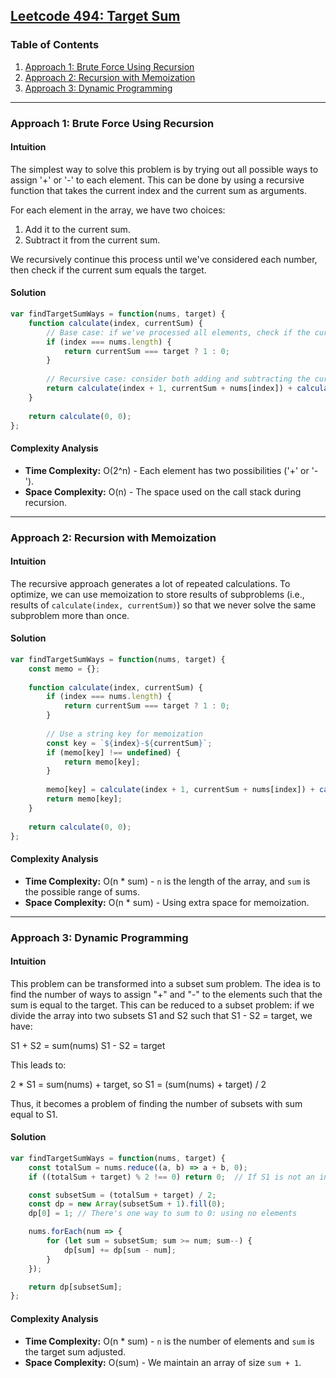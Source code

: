 ## [Leetcode 494: Target Sum](https://leetcode.com/problems/target-sum/)

### Table of Contents
1. [Approach 1: Brute Force Using Recursion](#approach-1-brute-force-using-recursion)
2. [Approach 2: Recursion with Memoization](#approach-2-recursion-with-memoization)
3. [Approach 3: Dynamic Programming](#approach-3-dynamic-programming)

---

### Approach 1: Brute Force Using Recursion

#### Intuition
The simplest way to solve this problem is by trying out all possible ways to assign '+' or '-' to each element. This can be done by using a recursive function that takes the current index and the current sum as arguments. 

For each element in the array, we have two choices:
1. Add it to the current sum.
2. Subtract it from the current sum.

We recursively continue this process until we've considered each number, then check if the current sum equals the target.

#### Solution

```javascript
var findTargetSumWays = function(nums, target) {
    function calculate(index, currentSum) {
        // Base case: if we've processed all elements, check if the current sum is equal to target
        if (index === nums.length) {
            return currentSum === target ? 1 : 0;
        }
        
        // Recursive case: consider both adding and subtracting the current number
        return calculate(index + 1, currentSum + nums[index]) + calculate(index + 1, currentSum - nums[index]);
    }
    
    return calculate(0, 0);
};
```

#### Complexity Analysis
- **Time Complexity:** O(2^n) - Each element has two possibilities ('+' or '-').
- **Space Complexity:** O(n) - The space used on the call stack during recursion.

---

### Approach 2: Recursion with Memoization

#### Intuition
The recursive approach generates a lot of repeated calculations. To optimize, we can use memoization to store results of subproblems (i.e., results of `calculate(index, currentSum)`) so that we never solve the same subproblem more than once.

#### Solution

```javascript
var findTargetSumWays = function(nums, target) {
    const memo = {};
    
    function calculate(index, currentSum) {
        if (index === nums.length) {
            return currentSum === target ? 1 : 0;
        }
        
        // Use a string key for memoization
        const key = `${index}-${currentSum}`;
        if (memo[key] !== undefined) {
            return memo[key];
        }
        
        memo[key] = calculate(index + 1, currentSum + nums[index]) + calculate(index + 1, currentSum - nums[index]);
        return memo[key];
    }
    
    return calculate(0, 0);
};
```

#### Complexity Analysis
- **Time Complexity:** O(n * sum) - `n` is the length of the array, and `sum` is the possible range of sums.
- **Space Complexity:** O(n * sum) - Using extra space for memoization.

---

### Approach 3: Dynamic Programming

#### Intuition
This problem can be transformed into a subset sum problem. The idea is to find the number of ways to assign "+" and "-" to the elements such that the sum is equal to the target. This can be reduced to a subset problem: if we divide the array into two subsets S1 and S2 such that S1 - S2 = target, we have:
  
  S1 + S2 = sum(nums)
  S1 - S2 = target

This leads to:
  
  2 * S1 = sum(nums) + target, so S1 = (sum(nums) + target) / 2

Thus, it becomes a problem of finding the number of subsets with sum equal to S1.

#### Solution

```javascript
var findTargetSumWays = function(nums, target) {
    const totalSum = nums.reduce((a, b) => a + b, 0);
    if ((totalSum + target) % 2 !== 0) return 0;  // If S1 is not an integer

    const subsetSum = (totalSum + target) / 2;
    const dp = new Array(subsetSum + 1).fill(0);
    dp[0] = 1; // There's one way to sum to 0: using no elements

    nums.forEach(num => {
        for (let sum = subsetSum; sum >= num; sum--) {
            dp[sum] += dp[sum - num];
        }
    });

    return dp[subsetSum];
};
```

#### Complexity Analysis
- **Time Complexity:** O(n * sum) - `n` is the number of elements and `sum` is the target sum adjusted.
- **Space Complexity:** O(sum) - We maintain an array of size `sum + 1`.

